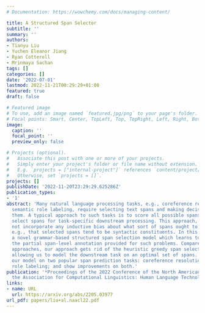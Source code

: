 ```yaml
---
# Documentation: https://wowchemy.com/docs/managing-content/

title: A Structured Span Selector
subtitle: ''
summary: ''
authors:
- Tianyu Liu
- Yuchen Eleanor Jiang
- Ryan Cotterell
- Mrinmaya Sachan
tags: []
categories: []
date: '2022-07-01'
lastmod: 2022-11-21T00:29:29+01:00
featured: true
draft: false

# Featured image
# To use, add an image named `featured.jpg/png` to your page's folder.
# Focal points: Smart, Center, TopLeft, Top, TopRight, Left, Right, BottomLeft, Bottom, BottomRight.
image:
  caption: ''
  focal_point: ''
  preview_only: false

# Projects (optional).
#   Associate this post with one or more of your projects.
#   Simply enter your project's folder or file name without extension.
#   E.g. `projects = ["internal-project"]` references `content/project/deep-learning/index.md`.
#   Otherwise, set `projects = []`.
projects: []
publishDate: '2022-11-20T23:29:29.625286Z'
publication_types:
- '1'
abstract: 'Many natural language processing tasks, e.g., coreference resolution and
  semantic role labeling, require selecting text spans and making decisions about
  them. A typical approach to such tasks is to score all possible spans and greedily
  select spans for task-specific downstream processing. This approach, however, does
  not incorporate any inductive bias about what sort of spans ought to be selected,
  e.g., that selected spans tend to be syntactic constituents. In this paper, we propose
  a novel grammar-based structured span selection model which learns to make use of
  the partial span-level annotation provided for such problems. Compared to previous
  approaches, our approach gets rid of the heuristic greedy span selection scheme,
  allowing us to model the downstream task on an optimal set of spans. We evaluate
  our model on two popular span prediction tasks: coreference resolution and semantic
  role labeling; and show improvements on both.'
publication: '*Proceedings of the 2022 Conference of the North American Chapter of
  the Association for Computational Linguistics: Human Language Technologies*'
links:
- name: URL
  url: https://arxiv.org/abs/2205.03977
url_pdf: papers/liu+al.naacl22.pdf
---
```

